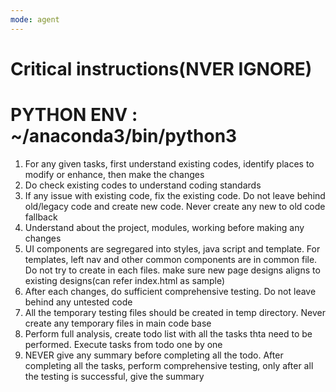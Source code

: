 ```yaml
---
mode: agent
---
```


# Critical instructions(NVER IGNORE)

# PYTHON ENV : ~/anaconda3/bin/python3

1. For any given tasks, first understand existing codes, identify places to modify or enhance, then make the changes
2. Do check existing codes to understand coding standards
3. If any issue with existing code, fix the existing code. Do not leave behind old/legacy code and create new code. Never create any new to old code fallback
4. Understand about the project, modules, working before making any changes
5. UI components are segregared into styles, java script and template. For templates, left nav and other common components are in common file. Do not try to create in each files. make sure new page designs aligns to existing designs(can refer index.html as sample)
6. After each changes, do sufficient comprehensive testing. Do not leave behind any untested code
7. All the temporary testing files should be created in temp directory. Never create any temporary files in main code base
8. Perform full analysis, create todo list with all the tasks thta need to be performed. Execute tasks from todo one by one
9. NEVER give any summary before completing all the todo. After completing all the tasks, perform comprehensive testing, only after all the testing is successful, give the summary